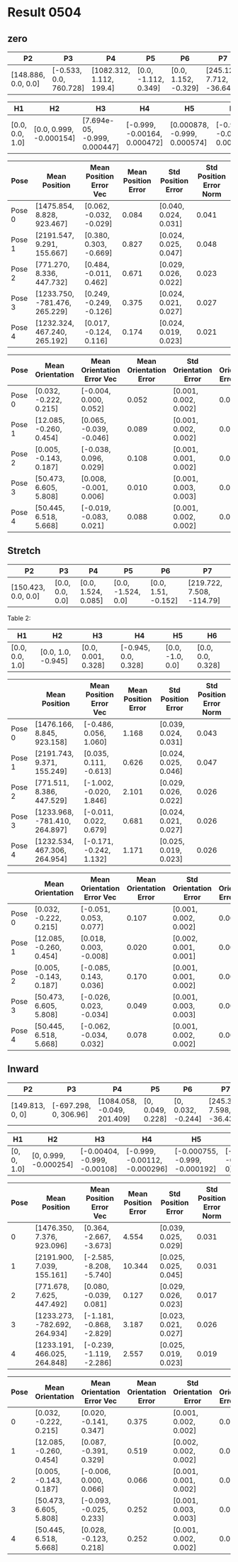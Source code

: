 # Result 0504

## zero

| P2                              | P3                              | P4                              | P5                              | P6                              | P7                              |
|---------------------------------|---------------------------------|---------------------------------|---------------------------------|---------------------------------|---------------------------------|
| [148.886, 0.0, 0.0]             | [-0.533, 0.0, 760.728]          | [1082.312, 1.112, 199.4]       | [0.0, -1.112, 0.349]           | [0.0, 1.152, -0.329]           | [245.123, 7.712, -36.64]       |

| H1                              | H2                              | H3                              | H4                              | H5                              | H6                              |
|---------------------------------|---------------------------------|---------------------------------|---------------------------------|---------------------------------|---------------------------------|
| [0.0, 0.0, 1.0]                 | [0.0, 0.999, -0.000154]         | [7.694e-05, -0.999, 0.000447]  | [-0.999, -0.00164, 0.000472]   | [0.000878, -0.999, 0.000574]   | [-0.999, -0.00135, 0.000911]   |

| Pose   | Mean Position           | Mean Position Error Vec        | Mean Position Error | Std Position Error    | Std Position Error Norm |
|--------|-------------------------|-------------------------------|---------------------|-----------------------|-------------------------|
| Pose 0 | [1475.854, 8.828, 923.467] | [0.062, -0.032, -0.029]      | 0.084               | [0.040, 0.024, 0.031] | 0.041                   |
| Pose 1 | [2191.547, 9.291, 155.667] | [0.380, 0.303, -0.669]       | 0.827               | [0.024, 0.025, 0.047] | 0.048                   |
| Pose 2 | [771.270, 8.336, 447.732]  | [0.484, -0.011, 0.462]       | 0.671               | [0.029, 0.026, 0.022] | 0.023                   |
| Pose 3 | [1233.750, -781.476, 265.229] | [0.249, -0.249, -0.126]   | 0.375               | [0.024, 0.021, 0.027] | 0.027                   |
| Pose 4 | [1232.324, 467.240, 265.192] | [0.017, -0.124, 0.116]       | 0.174               | [0.024, 0.019, 0.023] | 0.021                   |

| Pose   | Mean Orientation         | Mean Orientation Error Vec    | Mean Orientation Error | Std Orientation Error  | Std Orientation Error Norm |
|--------|-------------------------|------------------------------|-----------------------|-----------------------|----------------------------|
| Pose 0 | [0.032, -0.222, 0.215]   | [-0.004, 0.000, 0.052]       | 0.052                 | [0.001, 0.002, 0.002] | 0.002                      |
| Pose 1 | [12.085, -0.260, 0.454]  | [0.065, -0.039, -0.046]      | 0.089                 | [0.001, 0.002, 0.002] | 0.002                      |
| Pose 2 | [0.005, -0.143, 0.187]   | [-0.038, 0.096, 0.029]       | 0.108                 | [0.001, 0.001, 0.002] | 0.001                      |
| Pose 3 | [50.473, 6.605, 5.808]   | [0.008, -0.001, 0.006]       | 0.010                 | [0.001, 0.003, 0.003] | 0.002                      |
| Pose 4 | [50.445, 6.518, 5.668]   | [-0.019, -0.083, 0.021]      | 0.088                 | [0.001, 0.002, 0.002] | 0.001                      |

## Stretch

|   P2   |       P3       |       P4       |      P5      |       P6      |       P7       |
|--------|----------------|----------------|--------------|---------------|----------------|
| [150.423, 0.0, 0.0] | [0.0, 0.0, 0.0] | [0.0, 1.524, 0.085] | [0.0, -1.524, 0.0] | [0.0, 1.51, -0.152] | [219.722, 7.508, -114.79] |

Table 2:

|   H1   |         H2         |         H3         |       H4       |        H5        |         H6         |
|--------|--------------------|--------------------|----------------|-----------------|--------------------|
| [0.0, 0.0, 1.0] | [0.0, 1.0, -0.945] | [0.0, 0.001, 0.328] | [-0.945, 0.0, 0.328] | [0.0, -1.0, 0.0] |  [0.0, 0.0, 0.328] |

|                          | Mean Position              | Mean Position Error Vec       | Mean Position Error         | Std Position Error           | Std Position Error Norm       |
|--------------------------|----------------------------|------------------------------|-------------------------------|-------------------------------|-------------------------------|
| Pose 0                   | [1476.166, 8.845, 923.158] | [-0.486, 0.056, 1.060]      | 1.168                         | [0.039, 0.024, 0.031]       | 0.043                         |
| Pose 1                   | [2191.743, 9.371, 155.249] | [0.035, 0.111, -0.613]      | 0.626                         | [0.024, 0.025, 0.046]       | 0.047                         |
| Pose 2                   | [771.511, 8.386, 447.529]  | [-1.002, -0.020, 1.846]     | 2.101                         | [0.029, 0.026, 0.022]       | 0.026                         |
| Pose 3                   | [1233.968, -781.410, 264.897] | [-0.011, 0.022, 0.679] | 0.681                         | [0.024, 0.021, 0.027]       | 0.026                         |
| Pose 4                   | [1232.534, 467.306, 264.954] | [-0.171, -0.242, 1.132] | 1.171                         | [0.025, 0.019, 0.023]       | 0.026                         |

|                          | Mean Orientation           | Mean Orientation Error Vec   | Mean Orientation Error       | Std Orientation Error         | Std Orientation Error Norm    |
|--------------------------|----------------------------|-----------------------------|------------------------------|------------------------------|------------------------------|
| Pose 0                   | [0.032, -0.222, 0.215]     | [-0.051, 0.053, 0.077]     | 0.107                        | [0.001, 0.002, 0.002]       | 0.002                        |
| Pose 1                   | [12.085, -0.260, 0.454]    | [0.018, 0.003, -0.008]     | 0.020                        | [0.002, 0.001, 0.001]       | 0.002                        |
| Pose 2                   | [0.005, -0.143, 0.187]     | [-0.085, 0.143, 0.036]     | 0.170                        | [0.001, 0.001, 0.002]       | 0.001                        |
| Pose 3                   | [50.473, 6.605, 5.808]     | [-0.026, 0.023, -0.034]    | 0.049                        | [0.001, 0.003, 0.003]       | 0.002                        |
| Pose 4                   | [50.445, 6.518, 5.668]     | [-0.062, -0.034, 0.032]    | 0.078                        | [0.001, 0.002, 0.002]       | 0.001                        |

## Inward

| P2       | P3     | P4       | P5     | P6       | P7     |
|----------|--------|----------|--------|----------|--------|
| [149.813, 0, 0] | [-697.298, 0, 306.96] | [1084.058, -0.049, 201.409] | [0, 0.049, 0.228] | [0, 0.032, -0.244] | [245.318, 7.598, -36.437] |

| H1                              | H2                              | H3                              | H4                              | H5                              | H6                              |
|---------------------------------|---------------------------------|---------------------------------|---------------------------------|---------------------------------|---------------------------------|
| [0, 0, 1.0]                     | [0, 0.999, -0.000254]          | [-0.00404, -0.999, -0.00108]    | [-0.999, -0.00112, -0.000296]  | [-0.000755, -0.999, -0.000192] | [-0.999, -0.000668, 0]          | |

| Pose | Mean Position          | Mean Position Error Vec     | Mean Position Error | Std Position Error      | Std Position Error Norm |
|------|------------------------|----------------------------|---------------------|------------------------|------------------------|
| 0    | [1476.350, 7.376, 923.096] | [0.364, -2.667, -3.673]    | 4.554               | [0.039, 0.025, 0.029]  | 0.031                  |
| 1    | [2191.900, 7.039, 155.161] | [-2.585, -8.208, -5.740]   | 10.344              | [0.025, 0.025, 0.045]  | 0.031                  |
| 2    | [771.678, 7.625, 447.492]  | [0.080, -0.039, 0.081]     | 0.127               | [0.029, 0.026, 0.023]  | 0.017                  |
| 3    | [1233.273, -782.692, 264.934] | [-1.181, -0.868, -2.829] | 3.187               | [0.023, 0.021, 0.027]  | 0.026                  |
| 4    | [1233.191, 466.025, 264.848]  | [-0.239, -1.119, -2.286] | 2.557               | [0.025, 0.019, 0.023]  | 0.019                  |

| Pose | Mean Orientation        | Mean Orientation Error Vec   | Mean Orientation Error | Std Orientation Error    | Std Orientation Error Norm |
|------|------------------------|-----------------------------|-----------------------|-------------------------|---------------------------|
| 0    | [0.032, -0.222, 0.215] | [0.020, -0.141, 0.347]      | 0.375                 | [0.001, 0.002, 0.002]   | 0.002                     |
| 1    | [12.085, -0.260, 0.454] | [0.087, -0.391, 0.329]      | 0.519                 | [0.002, 0.002, 0.002]   | 0.002                     |
| 2    | [0.005, -0.143, 0.187] | [-0.006, 0.000, 0.066]      | 0.066                 | [0.001, 0.001, 0.002]   | 0.002                     |
| 3    | [50.473, 6.605, 5.808] | [-0.093, -0.025, 0.233]     | 0.252                 | [0.001, 0.003, 0.003]   | 0.003                     |
| 4    | [50.445, 6.518, 5.668] | [0.028, -0.123, 0.218]      | 0.252                 | [0.001, 0.002, 0.002]   | 0.002                     |

